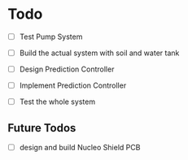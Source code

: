 # Todo
- [ ] Test Pump System
- [ ] Build the actual system with soil and water tank
- [ ] Design Prediction Controller
- [ ] Implement Prediction Controller
- [ ] Test the whole system



## Future Todos
- [ ] design and build Nucleo Shield PCB